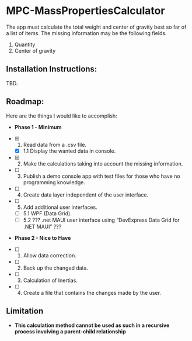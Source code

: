 # MPC-MassPropertiesCalculator
The app must calculate the total weight and center of gravity best so far of a list of items.
The missing information may be the following fields.
 1. Quantity
 2. Center of gravity


  ## Installation Instructions:  
  TBD.

  ## Roadmap:
  Here are the things I would like to accomplish:
 *  **Phase 1 - Minimum**
  - [x] 1. Read data from a .csv file.
     - [x] 1.1 Display the wanted data in console.
  - [X] 2.  Make the calculations taking into account the missing information.
  - [ ] 3. Publish a demo console app with test files for those who have no programming knowledge.
  - [ ] 4. Create data layer independent of the user interface.
  - [ ] 5. Add additional user interfaces.
     - [ ] 5.1  WPF (Data Grid).
     - [ ] 5.2  ??? .net MAUI user interface using “DevExpress Data Grid for .NET MAUI” ???

 * **Phase 2 - Nice to Have**
  - [ ] 1. Allow data correction.
  - [ ] 2. Back up the changed data.
  - [ ] 3. Calculation of Inertias.
  - [ ] 4. Create a file that contains the changes made by the user.

## Limitation
* **This calculation method cannot be used as such in a recursive process involving a parent-child relationship**
